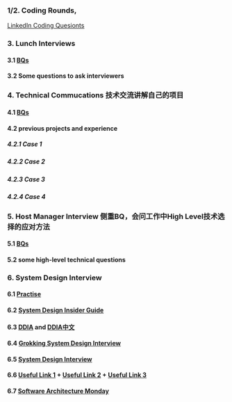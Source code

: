 ### 1/2. Coding Rounds, 
[LinkedIn Coding Quesionts](https://app.gitbook.com/@guilindev/s/interview/leetcode/linkedin)

### 3. Lunch Interviews
#### 3.1 [BQs](https://github.com/GuilinDev/peerReviewAlgo/blob/master/bq.md)
#### 3.2 Some questions to ask interviewers

### 4. Technical Commucations 技术交流讲解自己的项目
#### 4.1 [BQs](https://github.com/GuilinDev/peerReviewAlgo/blob/master/bq.md)
#### 4.2 previous projects and experience
##### 4.2.1 Case 1

##### 4.2.2 Case 2

##### 4.2.3 Case 3

##### 4.2.4 Case 4


### 5. Host Manager Interview 侧重BQ，会问工作中High Level技术选择的应对方法
#### 5.1 [BQs](https://github.com/GuilinDev/peerReviewAlgo/blob/master/bq.md)
#### 5.2 some high-level technical questions

### 6. System Design Interview
#### 6.1 [Practise](https://drive.google.com/file/d/1rMSxNE2YtsALeExq3cvAE36oPszzPzI4/view?usp=sharing)
#### 6.2 [System Design Insider Guide](https://www.amazon.com/System-Design-Interview-Insiders-Guide-ebook/dp/B08B3FWYBX/ref=sr_1_3?crid=3DXE5XW81G5V2&dchild=1&keywords=system+design+interview+an+insider%27s+guide&qid=1612814954&s=digital-text&sprefix=system+design+in%2Cdigital-text%2C146&sr=1-3)
#### 6.3 [DDIA](https://www.amazon.com/Designing-Data-Intensive-Applications-Reliable-Maintainable-ebook/dp/B06XPJML5D/ref=sr_1_2?crid=3VI6AFGFZF2VH&dchild=1&keywords=data+intensive+applications&qid=1612815018&s=digital-text&sprefix=Data+Int%2Cdigital-text%2C146&sr=1-2) and [DDIA中文](https://github.com/Vonng/ddia)
#### 6.4 [Grokking System Design Interview](https://www.educative.io/courses/grokking-the-system-design-interview)
#### 6.5 [System Design Interview](https://systeminterview.com/top-10-system-design-interview-questions.php)
#### 6.6 [Useful Link 1](https://learnsystemdesign.blogspot.com/) + [Useful Link 2](https://massivetechinterview.blogspot.com/2019/05/system-design-interview.html) + [Useful Link 3](https://tianpan.co/notes/2016-02-13-crack-the-system-design-interview)
#### 6.7 [Software Architecture Monday](https://www.youtube.com/playlist?list=PLdsOZAx8I5umhnn5LLTNJbFgwA3xbycar)
